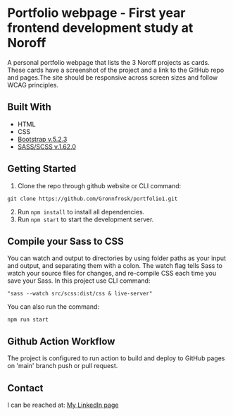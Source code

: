 # Portfolio webpage - First year frontend development study at Noroff

A personal portfolio webpage that lists the 3 Noroff projects as cards. These cards have a screenshot of the project and a link to the GitHub repo and pages.The site should be responsive across screen sizes and follow WCAG principles. 

## Built With
- HTML
- CSS
- [Bootstrap v.5.2.3](https://getbootstrap.com)
- [SASS/SCSS v.1.62.0](https://sass-lang.com/)

## Getting Started

1. Clone the repo through github website or CLI command:

```
git clone https://github.com/Gronnfrosk/portfolio1.git
```
2. Run ```npm install``` to install all dependencies.
3. Run ```npm start``` to start the development server.

## Compile your Sass to CSS
You can watch and output to directories by using folder paths as your input and output, and separating them with a colon. The watch flag tells Sass to watch your source files for changes, and re-compile CSS each time you save your Sass. In this project use CLI command:
```
"sass --watch src/scss:dist/css & live-server"
``` 
You can also run the command:
``` 
npm run start
``` 

## Github Action Workflow
The project is configured to run action to build and deploy to GitHub pages on 'main' branch push or pull request.

## Contact
I can be reached at:
[My LinkedIn page](https://www.linkedin.com/in/hanna-fjeldsaa-0b4797127/) 
